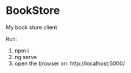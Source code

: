 # BookStore
My book store client

Run:
1. npm i
2. ng serve
3. open the browser on: http://localhost:5000/
